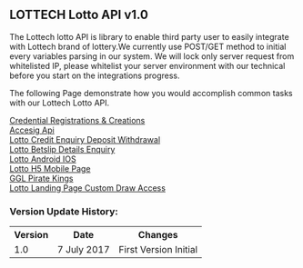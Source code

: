 ## **LOTTECH Lotto API v1.0**

The Lottech lotto API is library to enable third party user to easily integrate with Lottech brand of lottery.We currently use POST/GET method to initial every variables parsing in our system. We will lock only server request from whitelisted IP, please whitelist your server environment with our technical before you start on the integrations progress.

The following Page demonstrate how you would accomplish common tasks with our Lottech Lotto API.

[Credential Registrations & Creations](https://github.com/animatorx999/lottoAPI/wiki/1.-Credential-Registrations--&-Creations) <br>
[Accesig Api](https://github.com/animatorx999/lottoAPI/wiki/2.-Lotto-Login---Game-Launch) <br>
[Lotto Credit Enquiry Deposit Withdrawal](https://github.com/animatorx999/lottoAPI/wiki/3.-Lotto-Credit-Enquiry---Deposit---Withdrawal) <br>
[Lotto Betslip Details Enquiry](https://github.com/animatorx999/lottoAPI/wiki/4.-Lotto-Betslip-Details-Enquiry) <br>
[Lotto Android IOS](https://github.com/animatorx999/lottoAPI/wiki/5.-Lotto-Android---IOS) <br>
[Lotto H5 Mobile Page](https://github.com/animatorx999/lottoAPI/wiki/6.-Lotto-H5---Mobile-Page) <br>
[GGL Pirate Kings](https://github.com/animatorx999/lottoAPI/wiki/7.-GGL---Pirate-Kings) <br>
[Lotto Landing Page Custom Draw Access](https://github.com/animatorx999/lottoAPI/wiki/8.-Lotto-Landing-Page---Custom-Draw-Access) <br>
### Version Update History:
<table>
<tr><th>Version</th><th>Date</th><th>Changes</th></tr>
<tr><td>1.0</td><td>7 July 2017</td><td>First Version Initial</td></tr>
</table>
